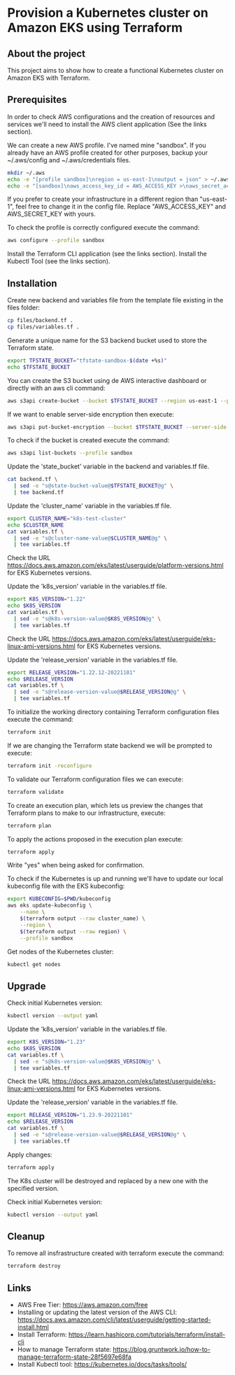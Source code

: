 # Provision a Kubernetes cluster on Amazon EKS using Terraform

## About the project

This project aims to show how to create a functional Kubernetes cluster on Amazon EKS with Terraform.

## Prerequisites

In order to check AWS configurations and the creation of resources and services we'll need to install the AWS client application (See the links section).

We can create a new AWS profile. I've named mine "sandbox".
If you already have an AWS profile created for other purposes, backup your ~/.aws/config and ~/.aws/credentials files.

```sh
mkdir ~/.aws
echo -e "[profile sandbox]\nregion = us-east-1\noutput = json" > ~/.aws/config
echo -e "[sandbox]\naws_access_key_id = AWS_ACCESS_KEY >\naws_secret_access_key = AWS_SECRET_KEY" > ~/.aws/credentials
```

If you prefer to create your infrastructure in a different region than "us-east-1", feel free to change it in the config file.
Replace "AWS_ACCESS_KEY" and AWS_SECRET_KEY with yours.

To check the profile is correctly configured execute the command:
```sh
aws configure --profile sandbox
```

Install the Terraform CLI application (see the links section).
Install the Kubectl Tool (see the links section).

## Installation

Create new backend and variables file from the template file existing in the files folder:
```sh
cp files/backend.tf .
cp files/variables.tf .
```

Generate a unique name for the S3 backend bucket used to store the Terraform state.
```sh
export TFSTATE_BUCKET="tfstate-sandbox-$(date +%s)"
echo $TFSTATE_BUCKET
```
You can create the S3 bucket using de AWS interactive dashboard or directly with an aws cli command:
```sh
aws s3api create-bucket --bucket $TFSTATE_BUCKET --region us-east-1 --profile sandbox
```

If we want to enable server-side encryption then execute:
```sh
aws s3api put-bucket-encryption --bucket $TFSTATE_BUCKET --server-side-encryption-configuration '{"Rules": [{"ApplyServerSideEncryptionByDefault": {"SSEAlgorithm": "AES256"}}]}' --profile sandbox
```

To check if the bucket is created execute the command:
```sh
aws s3api list-buckets --profile sandbox
```

Update the 'state_bucket' variable in the backend and variables.tf file.

```sh
cat backend.tf \
  | sed -e "s@state-bucket-value@$TFSTATE_BUCKET@g" \
  | tee backend.tf
```

Update the 'cluster_name' variable in the variables.tf file.
```sh
export CLUSTER_NAME="k8s-test-cluster"
echo $CLUSTER_NAME
cat variables.tf \
  | sed -e "s@cluster-name-value@$CLUSTER_NAME@g" \
  | tee variables.tf
```

Check the URL https://docs.aws.amazon.com/eks/latest/userguide/platform-versions.html for EKS Kubernetes versions.

Update the 'k8s_version' variable in the variables.tf file.
```sh
export K8S_VERSION="1.22"
echo $K8S_VERSION
cat variables.tf \
  | sed -e "s@k8s-version-value@$K8S_VERSION@g" \
  | tee variables.tf
```

Check the URL https://docs.aws.amazon.com/eks/latest/userguide/eks-linux-ami-versions.html for EKS Kubernetes versions.

Update the 'release_version' variable in the variables.tf file.

```sh
export RELEASE_VERSION="1.22.12-20221101"
echo $RELEASE_VERSION
cat variables.tf \
  | sed -e "s@release-version-value@$RELEASE_VERSION@g" \
  | tee variables.tf
```

To initialize the working directory containing Terraform configuration files execute the command: 
```sh
terraform init
```

If we are changing the Terraform state backend we will be prompted to execute:
```sh
terraform init -reconfigure
```

To validate our Terraform configuration files we can execute:
```sh
terraform validate
```

To create an execution plan, which lets us preview the changes that Terraform plans to make to our infrastructure, execute:
```sh
terraform plan
```

To apply the actions proposed in the execution plan execute:
```sh
terraform apply
```

Write "yes" when being asked for confirmation.

To check if the Kubernetes is up and running we'll have to update our local kubeconfig file with the EKS kubeconfig:
```sh
export KUBECONFIG=$PWD/kubeconfig
aws eks update-kubeconfig \
    --name \
    $(terraform output --raw cluster_name) \
    --region \
    $(terraform output --raw region) \
    --profile sandbox
```

Get nodes of the Kubernetes cluster:
```sh
kubectl get nodes
```

## Upgrade

Check initial Kubernetes version:
```sh
kubectl version --output yaml
```

Update the 'k8s_version' variable in the variables.tf file.
```sh
export K8S_VERSION="1.23"
echo $K8S_VERSION
cat variables.tf \
  | sed -e "s@k8s-version-value@$K8S_VERSION@g" \
  | tee variables.tf
```

Check the URL https://docs.aws.amazon.com/eks/latest/userguide/eks-linux-ami-versions.html for EKS Kubernetes versions.

Update the 'release_version' variable in the variables.tf file.

```sh
export RELEASE_VERSION="1.23.9-20221101"
echo $RELEASE_VERSION
cat variables.tf \
  | sed -e "s@release-version-value@$RELEASE_VERSION@g" \
  | tee variables.tf
```

Apply changes:
```sh
terraform apply
```

The K8s cluster will be destroyed and replaced by a new one with the specified version.

Check initial Kubernetes version:
```sh
kubectl version --output yaml
```

## Cleanup

To remove all insfrastructure created with terraform execute the command:
```sh
terraform destroy
```

## Links

* AWS Free Tier: https://aws.amazon.com/free
* Installing or updating the latest version of the AWS CLI: https://docs.aws.amazon.com/cli/latest/userguide/getting-started-install.html
* Install Terraform: https://learn.hashicorp.com/tutorials/terraform/install-cli
* How to manage Terraform state: https://blog.gruntwork.io/how-to-manage-terraform-state-28f5697e68fa
* Install Kubectl tool: https://kubernetes.io/docs/tasks/tools/
